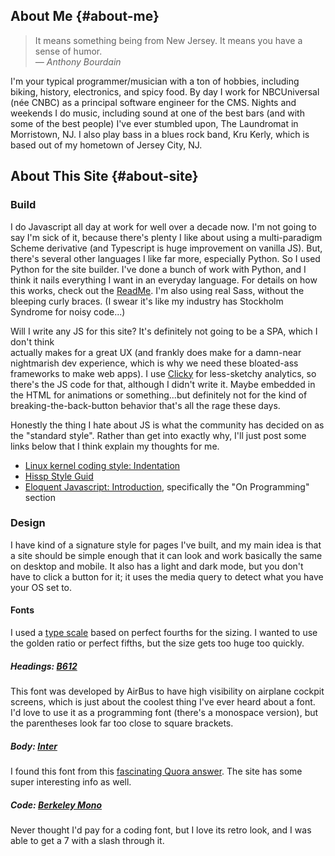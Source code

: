 ## About Me {#about-me}

> It means something being from New Jersey. It means you have a sense of humor.  
> *&mdash; Anthony Bourdain*

I'm your typical programmer/musician with a ton of hobbies, including biking, history, electronics,
and spicy food. By day I work for NBCUniversal (née CNBC) as a principal software engineer for
the CMS. Nights and weekends I do music, including sound at one of the best bars (and with some
of the best people) I've ever stumbled upon, The Laundromat in Morristown, NJ. I also play bass
in a blues rock band, Kru Kerly, which is based out of my hometown of Jersey City, NJ.

## About This Site {#about-site}

### Build

I do Javascript all day at work for well over a decade now. I'm not going to say I'm sick of it,
because there's plenty I like about using a multi-paradigm Scheme derivative (and Typescript is
huge improvement on vanilla JS). But, there's several other languages I like far more, especially
Python. So I used Python for the site builder. I've done a bunch of work with Python,
and I think it nails everything I want in an everyday language. For details on how this works,
check out the [ReadMe](https://github.com/andybp85/andybp85.github.io). I'm also using real Sass,
without the bleeping curly braces. (I swear it's like my industry has Stockholm Syndrome for
noisy code...)

Will I write any JS for this site? It's definitely not going to be a SPA, which I don't think  
actually makes for a great UX (and frankly does make for a damn-near nightmarish dev experience, 
which is why we need these bloated-ass frameworks to make web apps). I use
[Clicky](https://clicky.com/) for less-sketchy analytics, so there's the JS code for that, 
although I didn't write it. Maybe embedded in the HTML for animations or something...but 
definitely not for the kind of breaking-the-back-button behavior that's all the rage these days.

Honestly the thing I hate about JS is what the community has decided on as the "standard style".
Rather than get into exactly why, I'll just post some links below that I think explain my
thoughts for me.

* [Linux kernel coding style: Indentation](https://www.kernel.org/doc/html/v4.10/process/coding-style.html#indentation)
* [Hissp Style Guid](https://hissp.readthedocs.io/en/latest/style_guide.html)
* [Eloquent Javascript: Introduction](https://eloquentjavascript.net/2nd_edition/00_intro.html), specifically the "On Programming" section

### Design

I have kind of a signature style for pages I've built, and my main idea is that a site should be
simple enough that it can look and work basically the same on desktop and mobile. It also has a
light and dark mode, but you don't have to click a button for it; it uses the media query to
detect what you have your OS set to.

#### Fonts

I used a [type scale](https://type-scale.com/) based on perfect fourths for the sizing. I wanted
to use the golden ratio or perfect fifths, but the size gets too huge too quickly.

##### Headings: [B612](https://b612-font.com/)

This font was developed by AirBus to have high visibility on airplane cockpit screens, which is just
about the coolest thing I've ever heard about a font. I'd love to use it as a programming font
(there's a monospace version), but the parentheses look far too close to square brackets.

##### Body: [Inter](https://rsms.me/inter/)

I found this font from
this [fascinating Quora answer](https://www.quora.com/What-is-the-most-readable-font-for-the-screen).
The site has some super interesting info as well.

##### Code: [Berkeley Mono](https://berkeleygraphics.com/typefaces/berkeley-mono/)

Never thought I'd pay for a coding font, but I love its retro look, and I was able to get a 7 with a
slash through it.
